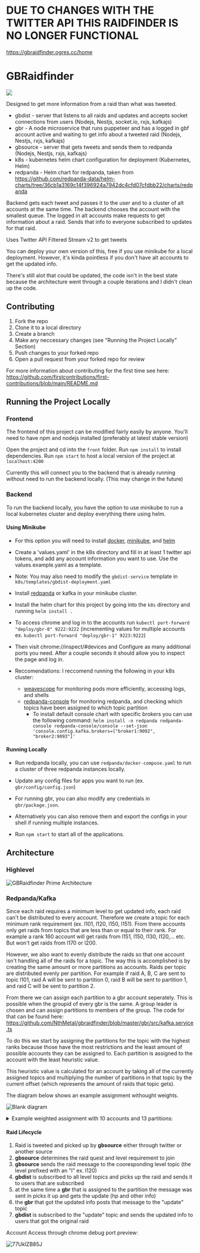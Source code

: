 # DUE TO CHANGES WITH THE TWITTER API THIS RAIDFINDER IS NO LONGER FUNCTIONAL

https://gbraidfinder.ogres.cc/home

# GBRaidfinder

<img src="https://user-images.githubusercontent.com/7328874/203625257-ad0f5736-4657-493b-908c-e782c5ba7010.gif">

Designed to get more information from a raid than what was tweeted.

* gbdist - server that listens to all raids and updates and accepts socket connections from users (Nodejs, Nestjs, socket.io, rxjs, kafkajs)
* gbr - A node microservice that runs puppeteer and has a logged in gbf account active and waiting to get info about a tweeted raid (Nodejs, Nestjs, rxjs, kafkajs)
* gbsource - server that gets tweets and sends them to redpanda (Nodejs, Nestjs, rxjs, kafkajs)
* k8s - kubernetes helm chart configuration for deployment (Kubernetes, Helm)
* redpanda - Helm chart for redpanda, taken from https://github.com/redpanda-data/helm-charts/tree/36cb1a3169c14f396924a7942dc4cfd07cfdbb22/charts/redpanda

Backend gets each tweet and passes it to the user and to a cluster of alt accounts at the same time. The backend chooses the account with the smallest queue.
The logged in alt accounts make requests to get information about a raid. Sends that info to everyone subscribed to updates for that raid.

Uses Twitter API Filtered Stream v2 to get tweets

You can deploy your own version of this, free if you use minikube for a local deployment. However, it's kinda pointless if you don't have alt accounts to get the updated info.

There's still alot that could be updated, the code isn't in the best state because the architecture went through a couple iterations and I didn't clean up the code.

## Contributing

1. Fork the repo
2. Clone it to a local directory
3. Create a branch
4. Make any neccessary changes (see "Running the Project Locally" Section)
5. Push changes to your forked repo
6. Open a pull request from your forked repo for review

For more information about contributing for the first time see here: https://github.com/firstcontributions/first-contributions/blob/main/README.md

## Running the Project Locally

### Frontend

The frontend of this project can be modified fairly easily by anyone.
You'll need to have npm and nodejs installed (preferably at latest stable version)

Open the project and cd into the `front` folder.
Run `npm install` to install dependencies. 
Run `npm start` to host a local version of the project at `localhost:4200`

Currently this will connect you to the backend that is already running without need to run the backend locally. (This may change in the future)

### Backend

To run the backend locally, you have the option to use minikube to run a local kubernetes cluster and deploy everything there using helm.

#### Using Minikube

* For this option you will need to install [docker](https://docs.docker.com/get-docker/), [minikube](https://minikube.sigs.k8s.io/docs/start/), and [helm](https://helm.sh/docs/intro/install/)

* Create a 'values.yaml' in the k8s directory and fill in at least 1 twitter api tokens, and add any account information you want to use. Use the values.example.yaml as a template.

* Note: You may also need to modify the `gbdist-service` template in `k8s/templates/gbdist-deployment.yaml`

* Install [redpanda](https://docs.redpanda.com/docs/platform/quickstart/kubernetes-qs-dev/) or kafka in your minikube cluster. 

* Install the helm chart for this project by going into the `k8s` directory and running `helm install .`

* To access chrome and log in to the accounts run `kubectl port-forward "deploy/gbr-0" 9222:9222` (incrementing values for multiple accounts ex. `kubectl port-forward "deploy/gbr-1" 9223:9222`)

* Then visit chrome://inspect/#devices and Configure as many additional ports you need. After a couple seconds it should allow you to inspect the page and log in.

* Reccomendations: I reccomend running the following in your k8s cluster: 
  * [weavescope](https://www.weave.works/docs/scope/latest/installing/#k8s) for monitoring pods more efficiently, accessing logs, and shells
  * [redpanda-console](https://github.com/redpanda-data/console/tree/master/helm) for monitoring redpanda, and checking which topics have been assigned to which topic partition
    * To install default console chart with specific brokers you can use the following command: `helm install -n redpanda redpanda-console redpanda-console/console --set-json 'console.config.kafka.brokers=["broker1:9092", "broker2:9093"]'`

#### Running Locally

* Run redpanda locally, you can use `redpanda/docker-compose.yaml` to run a cluster of three redpanda instances locally.

* Update any config files for apps you want to run (ex. `gbr/config/config.json`)

* For running gbr, you can also modify any credentials in `gbr/package.json`. 

* Alternatively you can also remove them and export the configs in your shell if running multiple instances.

* Run `npm start` to start all of the applications.

## Architecture

### Highlevel
![GBRaidfinder Prime Architecture](https://user-images.githubusercontent.com/7328874/203427171-1a6f3a73-b428-4218-a626-b74b1c75ee62.png)

### Redpanda/Kafka

Since each raid requires a minimum level to get updated info, each raid can't be distributed to every account. Therefore we create a topic for each minimum rank requirement (ex. l101, l120, l150, l151). From there accounts only get raids from topics that are less than or equal to their rank. For example a rank 160 account will get raids from l151, l150, l130, l120,... etc. But won't get raids from l170 or l200.

However, we also want to evenly distribute the raids so that one account isn't handling all of the raids for a topic. The way this is accomplished is by creating the same amount or more partitions as accounts. Raids per topic are distributed evenly per partition. For example if raid A, B, C are sent to topic l101, raid A will be sent to partition 0, raid B will be sent to partition 1, and raid C will be sent to partition 2.

From there we can assign each partition to a gbr account seperately. This is possible when the groupid of every gbr is the same. A group leader is chosen and can assign partitions to members of the group. The code for that can be found here: https://github.com/NthMetal/gbraidfinder/blob/master/gbr/src/kafka.service.ts

To do this we start by assigning the partitions for the topic with the highest ranks because those have the most restrictions and the least amount of possible accounts they can be assigned to. Each partition is assigned to the account with the least heuristic value. 

This heuristic value is calculated for an account by taking all of the currently assigned topics and multiplying the number of partitions in that topic by the current offset (which represents the amount of raids that topic gets).

The diagram below shows an example assignment withought weights.

![Blank diagram](https://user-images.githubusercontent.com/7328874/203601827-09d25dc3-28cc-4409-8087-19afc6d7b4af.png)

<details>
  <summary>
    Example weighted assignment with 10 accounts and 13 partitions:
  </summary>

Weights:
<pre>
{
  l80: '2990',
  l30: '319',
  l150: '25265',
  l120: '100499',
  l170: '3247',
  l20: '2',
  l130: '15595',
  l151: '31999',
  l200: '24856',
  l101: '58710',
  l40: '2384'
}
</pre>
Assignment (with weighted values shown):
<pre>
{
    'gbr-217-00a9ea52-3ebf-472d-9b00-8cc6dab76ffa-70d3db3e-a993-4ec1-9db7-2020bbb40d3a': { // Heuristic Value (total): 335,585
      l200: [ 0,  2,  4, 6, 8, 10, 12 ], // Weighted Value: 7 * 24856 = 173992
      l120: [ 11 ], // Weighted Value: 1 * 100499 = 100499
      l101: [ 9 ], // Weighted Value: 1 * 58710 = 58710
      l40: [ 12 ] // Weighted Value: 1 * 2384 = 2384
    },
    'gbr-206-58071966-ee27-4749-bb90-b82f0c597d11-331f2cd4-713f-4fef-a9c7-be5c039a89f4': { // Heuristic Value (total): 335,326
      l200: [ 1, 3, 5, 7, 9, 11 ], // Weighted Value: 6 * 24856 = 149136
      l130: [ 10 ], // Weighted Value: 1 * 15595 = 15595
      l120: [ 7 ], // Weighted Value: 1 * 100499 = 100499
      l101: [ 5 ], // Weighted Value: 1 * 58710 = 58710
      l80: [ 5, 9 ], // Weighted Value: 2 * 2990 = 5980
      l40: [ 1, 7 ], // Weighted Value: 2 * 2384 = 4768
      l30: [ 5, 8 ] // Weighted Value: 2 * 319 = 638
    },
    'gbr-187-be921fd0-860d-4068-b15a-7eaed3583358-8085ae9e-a35f-4219-a0de-e1a4580caf07': { // Heuristic Value (total): 335,375
      l170: [ 0, 4, 8, 12 ], // Weighted Value: 4 * 3247 = 12988
      l151: [ 4, 9 ], // Weighted Value: 2 * 31999 = 63998
      l150: [ 1, 4, 9 ], // Weighted Value: 3 * 25265 = 75795
      l130: [ 12 ], // Weighted Value: 1 * 15595 = 15595
      l120: [ 9 ], // Weighted Value: 1 * 100499 = 100499
      l101: [ 7 ], // Weighted Value: 1 * 58710 = 58710
      l40: [ 0, 2, 8 ], // Weighted Value: 3 * 2384 = 7152
      l30: [ 6, 9 ] // Weighted Value: 2 * 319 = 638
    },
    'gbr-179-797843ac-4b1b-4584-9e0d-91a701c13eda-ec720c1d-1da6-4a3c-876b-472b47b74960': { // Heuristic Value (total): 374,187
      l170: [ 1, 5, 9 ], // Weighted Value: 3 * 3247 = 9741
      l151: [ 1, 6, 11 ], // Weighted Value: 3 * 31999 = 95997
      l150: [ 5, 10 ], // Weighted Value: 2 * 25265 = 50530
      l120: [ 5 ], // Weighted Value: 1 * 100499 = 100499
      l101: [ 2, 12 ] // Weighted Value: 2 * 58710 = 117420
    },
    'gbr-178-042f43ec-ec27-4839-95a4-1872d93c6997-c5d6474b-f095-4599-b100-0a62516fda54': { // Heuristic Value (total): 335,514
      l170: [ 2, 6, 10 ], // Weighted Value: 3 * 3247 = 9741
      l151: [ 2, 7, 12 ], // Weighted Value: 3 * 31999 = 95997
      l150: [ 6, 11 ], // Weighted Value: 2 * 25265 = 50530
      l120: [ 6 ], // Weighted Value: 1 * 100499 = 100499
      l101: [ 3 ], // Weighted Value: 1 * 58710 = 58710
      l80: [ 0, 2, 4, 8, 12 ], // Weighted Value: 5 * 2990 = 14950
      l40: [ 5, 11 ], // Weighted Value: 2 * 2384 = 4768
      l30: [ 12 ] // Weighted Value: 1 * 319 = 319
    },
    'gbr-175-68c6d009-8996-40df-a64c-41492066cfe9-20e476c9-facd-41ec-9dbd-7a4f7a9657f4': { // Heuristic Value (total): 335,405
      l170: [ 3, 7, 11 ], // Weighted Value: 3 * 3247 = 9741
      l151: [ 3, 8 ], // Weighted Value: 2 * 31999 = 63998
      l150: [ 0, 3, 8 ], // Weighted Value: 3 * 25265 = 75795
      l130: [ 11 ], // Weighted Value: 1 * 15595 = 15595
      l120: [ 8 ], // Weighted Value: 1 * 100499 = 100499
      l101: [ 6 ], // Weighted Value: 1 * 58710 = 58710
      l80: [ 6, 10 ], // Weighted Value: 2 * 2990 = 5980
      l40: [ 3, 9 ], // Weighted Value: 2 * 2384 = 4768
      l30: [ 10 ] // Weighted Value: 1 * 319 = 319
    },
    'gbr-161-7806a832-01e7-4a89-a3ce-d8a649bc1b5f-c30eea20-ed03-4443-8a7a-2d1bee7d5a5a': { // Heuristic Value (total): 335,325
      l151: [ 0, 5, 10 ], // Weighted Value: 3 * 31999 = 95997
      l150: [ 2, 7, 12 ], // Weighted Value: 3 * 25265 = 75795
      l120: [ 10 ], // Weighted Value: 1 * 100499 = 100499
      l101: [ 8 ], // Weighted Value: 1 * 58710 = 58710
      l40: [ 6 ], // Weighted Value: 1 * 2384 = 2384
      l30: [ 0, 1, 2, 3, 4, 7 ], // Weighted Value: 6 * 319 = 1914
      l20: [ 0, 1, 2, 3, 4, 5, 6, 7, 8, 9, 10, 11, 12 ] // Weighted Value: 13 * 2 = 26
    },
    'gbr-146-0a297ca5-ddba-430c-b0c7-3d31e113c4b1-b7346f27-b403-49c5-95b0-13c8f79acf77': { // Heuristic Value (total): 373,869
      l130: [ 0, 1, 2, 3, 4, 5, 6, 7, 8, 9 ], // Weighted Value: 10 * 15595 = 155950
      l120: [ 4 ], // Weighted Value: 1 * 100499 = 100499
      l101: [ 1, 11 ] // Weighted Value: 2 * 58710 = 117420
    },
    'gbr-126-7ec4b018-668d-4f14-b997-2f4da680c057-4a1af67a-ea61-4f06-a745-f7db6744ba0b': {  // Heuristic Value (total): 360,207
        l120: [ 0, 2, 12 ], // Weighted Value: 3 * 100499 = 301497
        l101: [ 10 ] // Weighted Value: 1 * 58710 = 58710
    },
    'gbr-120-a6ac587c-a37d-4a92-ae7b-0e8739fca0bb-a488d853-4f38-4aed-b41b-fd41a31c3acc': { // Heuristic Value (total): 335,465
      l120: [ 1, 3 ], // Weighted Value: 2 * 100499 = 200998
      l101: [ 0, 4 ], // Weighted Value: 2 * 58710 = 117420
      l80: [ 1, 3, 7, 11 ], // Weighted Value: 4 * 2990 = 11960
      l40: [ 4, 10 ], // Weighted Value: 2 * 2384 = 4768
      l30: [ 11 ] // Weighted Value: 1 * 319 = 319
    }
  }
</pre>
</details>


#### Raid Lifecycle
1. Raid is tweeted and picked up by **gbsource** either through twitter or another source
2. **gbsource** determines the raid quest and level requirement to join
3. **gbsource** sends the raid message to the cooresponding level topic (the level prefixed with an "l" ex. l120)
4. **gbdist** is subscribed to all level topics and picks up the raid and sends it to users that are subscribed
5. at the same time a **gbr** that is assigned to the partition the message was sent in picks it up and gets the update (hp and other info)
6. the **gbr** that got the updated info posts that message to the "update" topic
7. **gbdist** is subscribed to the "update" topic and sends the updated info to users that got the original raid

Account Access through chrome debug port preview:

![77UklZB85J](https://user-images.githubusercontent.com/7328874/200845657-eea8cc8f-021c-40e5-ad83-507d175f4bd9.gif)
